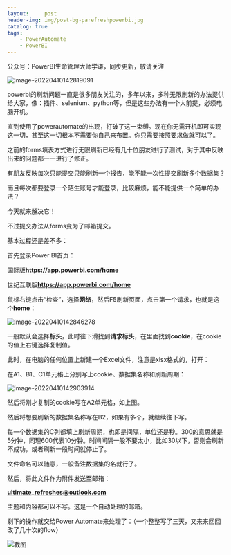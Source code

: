 ```yaml
---
layout:     post
header-img: img/post-bg-parefreshpowerbi.jpg
catalog: true
tags:
    - PowerAutomate
    - PowerBI
---
```


公众号：PowerBI生命管理大师学谦，同步更新，敬请关注

![image-20220410142819091](https://picgo-1301351990.cos.ap-beijing.myqcloud.com/markdown/image-20220410142819091.png)

powerbi的刷新问题一直是很多朋友关注的，多年以来，多种无限刷新的办法提供给大家，像：插件、selenium、python等，但是这些办法有一个大前提，必须电脑开机。

直到使用了powerautomate的出现，打破了这一束缚。现在你无需开机即可实现这一切，甚至这一切根本不需要你自己来布置。你只需要按照要求做就可以了。



之前的forms填表方式进行无限刷新已经有几十位朋友进行了测试，对于其中反映出来的问题都一一进行了修正。

有朋友反映每次只能提交只能刷新一个报告，能不能一次性提交刷新多个数据集？

而且每次都要登录一个陌生账号才能登录，比较麻烦，能不能提供一个简单的办法？

今天就来解决它！

不过提交办法从forms变为了邮箱提交。

基本过程还是差不多：

首先登录Power BI首页：

国际版**https://app.powerbi.com/home**

世纪互联版**https://app.powerbi.com/home**

鼠标右键点击“检查”，选择**网络**，然后F5刷新页面，点击第一个请求，也就是这个**home**：

![image-20220410142846278](https://picgo-1301351990.cos.ap-beijing.myqcloud.com/markdown/image-20220410142846278.png)

一般默认会选择**标头**，此时往下滑找到**请求标头**，在里面找到**cookie**，在cookie的值上右键选择复制值。

此时，在电脑的任何位置上新建一个Excel文件，注意是xlsx格式的，打开：

在A1、B1、C1单元格上分别写上cookie、数据集名称和刷新周期：

![image-20220410142903914](https://picgo-1301351990.cos.ap-beijing.myqcloud.com/markdown/image-20220410142903914.png)

然后将刚才复制的cookie写在A2单元格，如上图。

然后将想要刷新的数据集名称写在B2，如果有多个，就继续往下写。

每一个数据集的C列都填上刷新周期，也即是间隔，单位还是秒。300的意思就是5分钟，同理600代表10分钟。时间间隔一般不要太小，比如30以下，否则会刷新不成功，或者刷新一段时间就停止了。

文件命名可以随意，一般备注数据集的名就行了。

然后，将此文件作为附件发送至邮箱：

**ultimate_refreshes@outlook.com**

主题和内容都可以不写。这是一个自动处理的邮箱。

剩下的操作就交给Power Automate来处理了：（一个整整写了三天，又来来回回改了几十次的flow）

![截图](https://picgo-1301351990.cos.ap-beijing.myqcloud.com/markdown/%E6%88%AA%E5%9B%BE.png)



